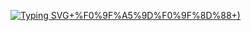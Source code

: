 [![Typing SVG](https://readme-typing-svg.demolab.com?font=Dancing+Script&size=30&pause=1000&color=76AD1FE8&background=F9FF8B00&center=true&vCenter=true&repeat=false&width=435&height=80&lines=%F0%9F%A5%91%F0%9F%8D%90Hi!+I+am+Harin+%3A+)+%F0%9F%A5%9D%F0%9F%8D%88+)](https://git.io/typing-svg)
